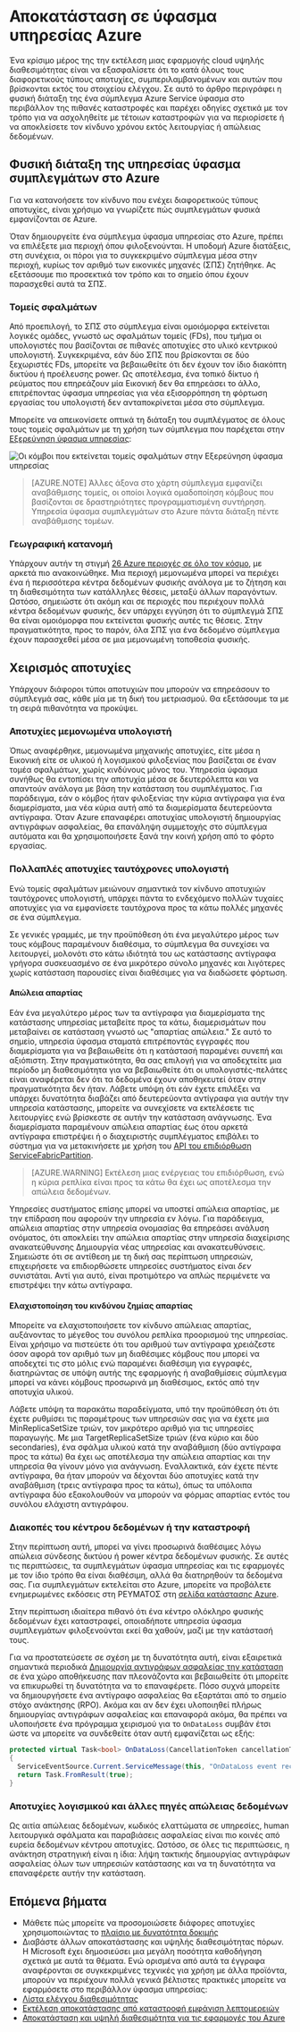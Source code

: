 <properties
   pageTitle="Azure Αποκατάσταση υπηρεσίας ύφασμα | Microsoft Azure"
   description="Azure Service ύφασμα προσφέρει τις δυνατότητες που είναι απαραίτητο να ασχοληθείτε με όλους τους τύπους των καταστροφών. Σε αυτό το άρθρο περιγράφει τους τύπους καταστροφές που μπορεί να προκύψουν και πώς μπορείτε να ασχοληθείτε με αυτά."
   services="service-fabric"
   documentationCenter=".net"
   authors="seanmck"
   manager="timlt"
   editor=""/>

<tags
   ms.service="service-fabric"
   ms.devlang="dotNet"
   ms.topic="article"
   ms.tgt_pltfrm="NA"
   ms.workload="NA"
   ms.date="08/10/2016"
   ms.author="seanmck"/>

# <a name="disaster-recovery-in-azure-service-fabric"></a>Αποκατάσταση σε ύφασμα υπηρεσίας Azure

Ένα κρίσιμο μέρος της την εκτέλεση μιας εφαρμογής cloud υψηλής διαθεσιμότητας είναι να εξασφαλίσετε ότι το κατά όλους τους διαφορετικούς τύπους αποτυχίες, συμπεριλαμβανομένων και αυτών που βρίσκονται εκτός του στοιχείου ελέγχου. Σε αυτό το άρθρο περιγράφει η φυσική διάταξη της ένα σύμπλεγμα Azure Service ύφασμα στο περιβάλλον της πιθανές καταστροφές και παρέχει οδηγίες σχετικά με τον τρόπο για να ασχοληθείτε με τέτοιων καταστροφών για να περιορίσετε ή να αποκλείσετε τον κίνδυνο χρόνου εκτός λειτουργίας ή απώλειας δεδομένων.

## <a name="physical-layout-of-service-fabric-clusters-in-azure"></a>Φυσική διάταξη της υπηρεσίας ύφασμα συμπλεγμάτων στο Azure

Για να κατανοήσετε τον κίνδυνο που ενέχει διαφορετικούς τύπους αποτυχίες, είναι χρήσιμο να γνωρίζετε πώς συμπλεγμάτων φυσικά εμφανίζονται σε Azure.

Όταν δημιουργείτε ένα σύμπλεγμα ύφασμα υπηρεσίας στο Azure, πρέπει να επιλέξετε μια περιοχή όπου φιλοξενούνται. Η υποδομή Azure διατάξεις, στη συνέχεια, οι πόροι για το συγκεκριμένο σύμπλεγμα μέσα στην περιοχή, κυρίως τον αριθμό των εικονικές μηχανές (ΣΠΣ) ζητήθηκε. Ας εξετάσουμε πιο προσεκτικά τον τρόπο και το σημείο όπου έχουν παρασχεθεί αυτά τα ΣΠΣ.

### <a name="fault-domains"></a>Τομείς σφαλμάτων

Από προεπιλογή, το ΣΠΣ στο σύμπλεγμα είναι ομοιόμορφα εκτείνεται λογικές ομάδες, γνωστό ως σφαλμάτων τομείς (FDs), που τμήμα οι υπολογιστές που βασίζονται σε πιθανές αποτυχίες στο υλικό κεντρικού υπολογιστή. Συγκεκριμένα, εάν δύο ΣΠΣ που βρίσκονται σε δύο ξεχωριστές FDs, μπορείτε να βεβαιωθείτε ότι δεν έχουν τον ίδιο διακόπτη δικτύου ή προέλευσης power. Ως αποτέλεσμα, ένα τοπικό δίκτυο ή ρεύματος που επηρεάζουν μία Εικονική δεν θα επηρεάσει το άλλο, επιτρέποντας ύφασμα υπηρεσίας για νέα εξισορρόπηση τη φόρτωση εργασίας του υπολογιστή δεν ανταποκρίνεται μέσα στο σύμπλεγμα.

Μπορείτε να απεικονίσετε οπτικά τη διάταξη του συμπλέγματος σε όλους τους τομείς σφαλμάτων με τη χρήση των σύμπλεγμα που παρέχεται στην [Εξερεύνηση ύφασμα υπηρεσίας](service-fabric-visualizing-your-cluster.md):

![Οι κόμβοι που εκτείνεται τομείς σφαλμάτων στην Εξερεύνηση ύφασμα υπηρεσίας][sfx-cluster-map]

>[AZURE.NOTE] Άλλες άξονα στο χάρτη σύμπλεγμα εμφανίζει αναβάθμισης τομείς, οι οποίοι λογικά ομαδοποίηση κόμβους που βασίζονται σε δραστηριότητες προγραμματισμένη συντήρηση. Υπηρεσία ύφασμα συμπλεγμάτων στο Azure πάντα διάταξη πέντε αναβάθμισης τομέων.

### <a name="geographic-distribution"></a>Γεωγραφική κατανομή

Υπάρχουν αυτήν τη στιγμή [26 Azure περιοχές σε όλο τον κόσμο][azure-regions], με αρκετά πιο ανακοινώθηκε. Μια περιοχή μεμονωμένα μπορεί να περιέχει ένα ή περισσότερα κέντρα δεδομένων φυσικής ανάλογα με το ζήτηση και τη διαθεσιμότητα των κατάλληλες θέσεις, μεταξύ άλλων παραγόντων. Ωστόσο, σημειώστε ότι ακόμη και σε περιοχές που περιέχουν πολλά κέντρα δεδομένων φυσικής, δεν υπάρχει εγγύηση ότι το σύμπλεγμά ΣΠΣ θα είναι ομοιόμορφα που εκτείνεται φυσικής αυτές τις θέσεις. Στην πραγματικότητα, προς το παρόν, όλα ΣΠΣ για ένα δεδομένο σύμπλεγμα έχουν παρασχεθεί μέσα σε μια μεμονωμένη τοποθεσία φυσικής.

## <a name="dealing-with-failures"></a>Χειρισμός αποτυχίες

Υπάρχουν διάφοροι τύποι αποτυχιών που μπορούν να επηρεάσουν το σύμπλεγμά σας, κάθε μία με τη δική του μετριασμού. Θα εξετάσουμε τα με τη σειρά πιθανότητα να προκύψει.

### <a name="individual-machine-failures"></a>Αποτυχίες μεμονωμένα υπολογιστή

Όπως αναφέρθηκε, μεμονωμένα μηχανικής αποτυχίες, είτε μέσα η Εικονική είτε σε υλικού ή λογισμικού φιλοξενίας που βασίζεται σε έναν τομέα σφαλμάτων, χωρίς κινδύνους μόνος του. Υπηρεσία ύφασμα συνήθως θα εντοπίσει την αποτυχία μέσα σε δευτερόλεπτα και να απαντούν ανάλογα με βάση την κατάσταση του συμπλέγματος. Για παράδειγμα, εάν ο κόμβος ήταν φιλοξενίας την κύρια αντίγραφα για ένα διαμερίσματα, μια νέα κύρια αυτή από τα διαμερίσματα δευτερεύοντα αντίγραφα. Όταν Azure επαναφέρει αποτυχίας υπολογιστή δημιουργίας αντιγράφων ασφαλείας, θα επανάληψη συμμετοχής στο σύμπλεγμα αυτόματα και θα χρησιμοποιήσετε ξανά την κοινή χρήση από το φόρτο εργασίας.

### <a name="multiple-concurrent-machine-failures"></a>Πολλαπλές αποτυχίες ταυτόχρονες υπολογιστή

Ενώ τομείς σφαλμάτων μειώνουν σημαντικά τον κίνδυνο αποτυχιών ταυτόχρονες υπολογιστή, υπάρχει πάντα το ενδεχόμενο πολλών τυχαίες αποτυχίες για να εμφανίσετε ταυτόχρονα προς τα κάτω πολλές μηχανές σε ένα σύμπλεγμα.

Σε γενικές γραμμές, με την προϋπόθεση ότι ένα μεγαλύτερο μέρος των τους κόμβους παραμένουν διαθέσιμα, το σύμπλεγμα θα συνεχίσει να λειτουργεί, μολονότι στο κάτω ιδιότητά του ως κατάστασης αντίγραφα γρήγορα συσκευασμένο σε ένα μικρότερο σύνολο μηχανές και λιγότερες χωρίς κατάσταση παρουσίες είναι διαθέσιμες για να διαδώσετε φόρτωση.

#### <a name="quorum-loss"></a>Απώλεια απαρτίας

Εάν ένα μεγαλύτερο μέρος των τα αντίγραφα για διαμερίσματα της κατάστασης υπηρεσίας μεταβείτε προς τα κάτω, διαμερισμάτων που μεταβαίνει σε κατάσταση γνωστό ως "απαρτίας απώλεια." Σε αυτό το σημείο, υπηρεσία ύφασμα σταματά επιτρέποντάς εγγραφές που διαμερίσματα για να βεβαιωθείτε ότι η κατάστασή παραμένει συνεπή και αξιόπιστη. Στην πραγματικότητα, θα σας επιλογή για να αποδεχτείτε μια περίοδο μη διαθεσιμότητα για να βεβαιωθείτε ότι οι υπολογιστές-πελάτες είναι αναφέρεται δεν ότι τα δεδομένα έχουν αποθηκευτεί όταν στην πραγματικότητα δεν ήταν. Λάβετε υπόψη ότι εάν έχετε επιλέξει να υπάρχει δυνατότητα διαβάζει από δευτερεύοντα αντίγραφα για αυτήν την υπηρεσία κατάστασης, μπορείτε να συνεχίσετε να εκτελέσετε τις λειτουργίες ενώ βρίσκεστε σε αυτήν την κατάσταση ανάγνωσης. Ένα διαμερίσματα παραμένουν απώλεια απαρτίας έως ότου αρκετά αντίγραφα επιστρέψει ή ο διαχειριστής συμπλέγματος επιβάλει το σύστημα για να μετακινήσετε με χρήση του [API του επιδιόρθωση ServiceFabricPartition][repair-partition-ps].

>[AZURE.WARNING] Εκτέλεση μιας ενέργειας του επιδιόρθωση, ενώ η κύρια ρεπλίκα είναι προς τα κάτω θα έχει ως αποτέλεσμα την απώλεια δεδομένων.

Υπηρεσίες συστήματος επίσης μπορεί να υποστεί απώλεια απαρτίας, με την επίδραση που αφορούν την υπηρεσία εν λόγω. Για παράδειγμα, απώλεια απαρτίας στην υπηρεσία ονομασίας θα επηρεάσει ανάλυση ονόματος, ότι αποκλείει την απώλεια απαρτίας στην υπηρεσία διαχείρισης ανακατεύθυνσης Δημιουργία νέας υπηρεσίας και ανακατευθύνσεις. Σημειώστε ότι σε αντίθεση με τη δική σας περίπτωση υπηρεσιών, επιχειρήσετε να επιδιορθώσετε υπηρεσίες συστήματος είναι *δεν* συνιστάται. Αντί για αυτό, είναι προτιμότερο να απλώς περιμένετε να επιστρέψει την κάτω αντίγραφα.

#### <a name="minimizing-the-risk-of-quorum-loss"></a>Ελαχιστοποίηση του κινδύνου ζημίας απαρτίας

Μπορείτε να ελαχιστοποιήσετε τον κίνδυνο απώλειας απαρτίας, αυξάνοντας το μέγεθος του συνόλου ρεπλίκα προορισμού της υπηρεσίας. Είναι χρήσιμο να πιστεύετε ότι του αριθμού των αντίγραφα χρειάζεστε όσον αφορά τον αριθμό των μη διαθέσιμες κόμβους που μπορεί να αποδεχτεί τις στο μόλις ενώ παραμένει διαθέσιμη για εγγραφές, διατηρώντας σε υπόψη αυτής της εφαρμογής ή αναβαθμίσεις σύμπλεγμα μπορεί να κάνει κόμβους προσωρινά μη διαθέσιμος, εκτός από την αποτυχία υλικού.

Λάβετε υπόψη τα παρακάτω παραδείγματα, υπό την προϋπόθεση ότι ότι έχετε ρυθμίσει τις παραμέτρους των υπηρεσιών σας για να έχετε μια MinReplicaSetSize τριών, τον μικρότερο αριθμό για τις υπηρεσίες παραγωγής. Με μια TargetReplicaSetSize τριών (ένα κύριο και δύο secondaries), ένα σφάλμα υλικού κατά την αναβάθμιση (δύο αντίγραφα προς τα κάτω) θα έχει ως αποτέλεσμα την απώλεια απαρτίας και την υπηρεσία θα γίνουν μόνο για ανάγνωση. Εναλλακτικά, εάν έχετε πέντε αντίγραφα, θα ήταν μπορούν να δέχονται δύο αποτυχίες κατά την αναβάθμιση (τρεις αντίγραφα προς τα κάτω), όπως τα υπόλοιπα αντίγραφα δύο εξακολουθούν να μπορούν να φόρμας απαρτίας εντός του συνόλου ελάχιστη αντιγράφου.

### <a name="data-center-outages-or-destruction"></a>Διακοπές του κέντρου δεδομένων ή την καταστροφή

Στην περίπτωση αυτή, μπορεί να γίνει προσωρινά διαθέσιμες λόγω απώλεια σύνδεσης δικτύου ή power κέντρα δεδομένων φυσικής. Σε αυτές τις περιπτώσεις, τα συμπλεγμάτων ύφασμα υπηρεσίας και τις εφαρμογές με τον ίδιο τρόπο θα είναι διαθέσιμη, αλλά θα διατηρηθούν τα δεδομένα σας. Για συμπλεγμάτων εκτελείται στο Azure, μπορείτε να προβάλετε ενημερωμένες εκδόσεις στη ΡΕΥΜΑΤΟΣ στη [σελίδα κατάστασης Azure][azure-status-dashboard].

Στην περίπτωση ιδιαίτερα πιθανό ότι ένα κέντρο ολόκληρο φυσικής δεδομένων έχει καταστραφεί, οποιαδήποτε υπηρεσία ύφασμα συμπλεγμάτων φιλοξενούνται εκεί θα χαθούν, μαζί με την κατάστασή τους.

Για να προστατεύσετε σε σχέση με τη δυνατότητα αυτή, είναι εξαιρετικά σημαντικά περιοδικά [Δημιουργία αντιγράφων ασφαλείας την κατάσταση](service-fabric-reliable-services-backup-restore.md) σε ένα χώρο αποθήκευσης παν πλεονάζοντα και βεβαιωθείτε ότι μπορείτε να επικυρωθεί τη δυνατότητα να το επαναφέρετε. Πόσο συχνά μπορείτε να δημιουργήσετε ένα αντίγραφο ασφαλείας θα εξαρτάται από το σημείο στόχο ανάκτησης (RPO). Ακόμα και αν δεν έχει υλοποιηθεί πλήρως δημιουργίας αντιγράφων ασφαλείας και επαναφορά ακόμα, θα πρέπει να υλοποιήσετε ένα πρόγραμμα χειρισμού για το `OnDataLoss` συμβάν έτσι ώστε να μπορείτε να συνδεθείτε όταν αυτή εμφανίζεται ως εξής:

```c#
protected virtual Task<bool> OnDataLoss(CancellationToken cancellationToken)
{
  ServiceEventSource.Current.ServiceMessage(this, "OnDataLoss event received.");
  return Task.FromResult(true);
}
```


### <a name="software-failures-and-other-sources-of-data-loss"></a>Αποτυχίες λογισμικού και άλλες πηγές απώλειας δεδομένων

Ως αιτία απώλειας δεδομένων, κωδικός ελαττώματα σε υπηρεσίες, human λειτουργικά σφάλματα και παραβιάσεις ασφαλείας είναι πιο κοινές από ευρεία δεδομένων κέντρου αποτυχίες. Ωστόσο, σε όλες τις περιπτώσεις, η ανάκτηση στρατηγική είναι η ίδια: λήψη τακτικής δημιουργίας αντιγράφων ασφαλείας όλων των υπηρεσιών κατάστασης και να τη δυνατότητα να επαναφέρετε αυτήν την κατάσταση.

## <a name="next-steps"></a>Επόμενα βήματα

- Μάθετε πώς μπορείτε να προσομοιώσετε διάφορες αποτυχίες χρησιμοποιώντας το [πλαίσιο με δυνατότητα δοκιμής](service-fabric-testability-overview.md)
- Διαβάστε άλλων αποκατάστασης και υψηλής διαθεσιμότητας πόρων. Η Microsoft έχει δημοσιεύσει μια μεγάλη ποσότητα καθοδήγηση σχετικά με αυτά τα θέματα. Ενώ ορισμένα από αυτά τα έγγραφα αναφέρονται σε συγκεκριμένες τεχνικές για χρήση με άλλα προϊόντα, μπορούν να περιέχουν πολλά γενικά βέλτιστες πρακτικές μπορείτε να εφαρμόσετε στο περιβάλλον ύφασμα υπηρεσίας:
 - [Λίστα ελέγχου διαθεσιμότητας](../best-practices-availability-checklist.md)
 - [Εκτέλεση αποκατάστασης από καταστροφή εμφάνιση λεπτομερειών](../sql-database/sql-database-disaster-recovery-drills.md)
 - [Αποκατάσταση και υψηλή διαθεσιμότητα για τις εφαρμογές του Azure][dr-ha-guide]


<!-- External links -->

[repair-partition-ps]: https://msdn.microsoft.com/library/mt163522.aspx
[azure-status-dashboard]:https://azure.microsoft.com/status/
[azure-regions]: https://azure.microsoft.com/regions/
[dr-ha-guide]: https://msdn.microsoft.com/library/azure/dn251004.aspx


<!-- Images -->

[sfx-cluster-map]: ./media/service-fabric-disaster-recovery/sfx-clustermap.png
